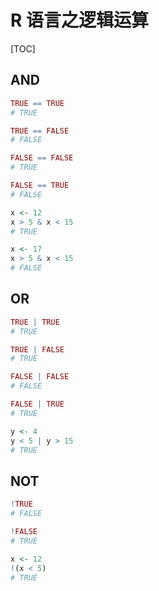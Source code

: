 # R 语言之逻辑运算

[TOC]

## AND

```R
TRUE == TRUE
# TRUE

TRUE == FALSE
# FALSE

FALSE == FALSE
# TRUE

FALSE == TRUE
# FALSE
```

```R
x <- 12
x > 5 & x < 15
# TRUE
```

```R
x <- 17
x > 5 & x < 15
# FALSE
```

## OR

```R
TRUE | TRUE
# TRUE

TRUE | FALSE
# TRUE

FALSE | FALSE
# FALSE

FALSE | TRUE
# TRUE
```

```R
y <- 4
y < 5 | y > 15
# TRUE
```

## NOT

```R
!TRUE
# FALSE
```

```R
!FALSE
# TRUE
```

```R
x <- 12
!(x < 5)
# TRUE
```

